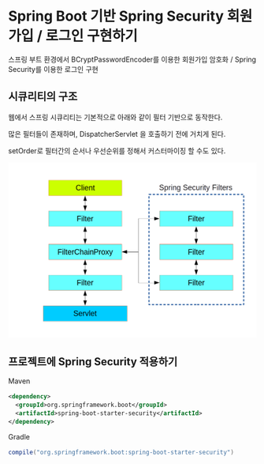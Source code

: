 # Spring Boot 기반 Spring Security 회원가입 / 로그인 구현하기

스프링 부트 환경에서 BCryptPasswordEncoder를 이용한 회원가입 암호화 / Spring Security를 이용한 로그인 구현

## 시큐리티의 구조

웹에서 스프링 시큐리티는 기본적으로 아래와 같이 필터 기반으로 동작한다.

많은 필터들이 존재하며, DispatcherServlet 을 호출하기 전에 거치게 된다.

setOrder로 필터간의 순서나 우선순위를 정해서 커스터마이징 할 수도 있다.

![security-filters](./images/security-filters.png)

## 프로젝트에 Spring Security 적용하기

Maven

```xml {.line-numbers}
<dependency>
  <groupId>org.springframework.boot</groupId>
  <artifactId>spring-boot-starter-security</artifactId>
</dependency>
```

Gradle

```gradle {.line-numbers}
compile("org.springframework.boot:spring-boot-starter-security")
```